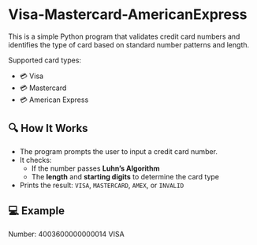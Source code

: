 # Visa-Mastercard-AmericanExpress

This is a simple Python program that validates credit card numbers and identifies the type of card based on standard number patterns and length.

Supported card types:

- 💳 Visa
- 💳 Mastercard
- 💳 American Express

## 🔍 How It Works

- The program prompts the user to input a credit card number.
- It checks:
  - If the number passes **Luhn’s Algorithm**
  - The **length** and **starting digits** to determine the card type
- Prints the result: `VISA`, `MASTERCARD`, `AMEX`, or `INVALID`

## 💻 Example
Number: 4003600000000014
VISA
